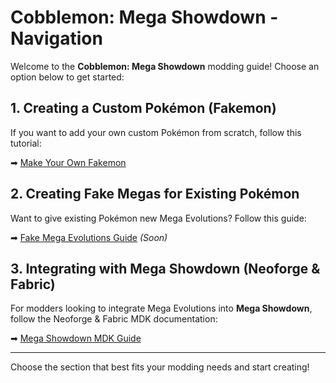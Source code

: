 # Cobblemon: Mega Showdown - Navigation

Welcome to the **Cobblemon: Mega Showdown** modding guide! Choose an option below to get started:

## 1. Creating a Custom Pokémon (Fakemon)

If you want to add your own custom Pokémon from scratch, follow this tutorial:

➡ <a href="https://wiki.cobblemon.com/index.php/Tutorials/Creating_A_Custom_Pokemon" target="_blank" rel="noopener noreferrer">Make Your Own Fakemon</a>

## 2. Creating Fake Megas for Existing Pokémon

Want to give existing Pokémon new Mega Evolutions? Follow this guide:

➡ [Fake Mega Evolutions Guide](#) _(Soon)_

## 3. Integrating with Mega Showdown (Neoforge & Fabric)

For modders looking to integrate Mega Evolutions into **Mega Showdown**, follow the Neoforge & Fabric MDK documentation:

➡ [Mega Showdown MDK Guide](https://yajatkaul.github.io/MegaShowdownMDK/integration)

---

Choose the section that best fits your modding needs and start creating!
